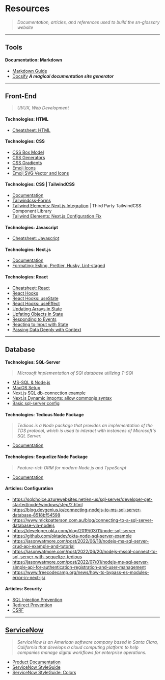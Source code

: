 # Resources
> *Documentation, articles, and references used to build the sn-glossary website*

---
## Tools

#### Documentation: Markdown
- [Markdown Guide](https://www.markdownguide.org/)
- [Docsify](https://docsify.js.org/#/) ***A magical documentation site generator***

---
## Front-End
> *UI/UX, Web Development*

#### Technologies: HTML
- [Cheatsheet: HTML](https://cheatsheets.shecodes.io/html)

#### Technologies: CSS
- [CSS Box Model](https://www.w3schools.com/css/css_boxmodel.asp)
- [CSS Generators](https://generators.shecodes.io/)
- [CSS Gradients](https://gradients.shecodes.io/)
- [Emoji Icons](https://emojipedia.org/)
- [Emoji SVG Vector and Icons](https://www.svgrepo.com/)

#### Technologies: CSS | TailwindCSS
- [Documentation](https://tailwindcss.com/docs/installation)
- [Tailwindcss-Forms](https://github.com/tailwindlabs/tailwindcss-forms)
- [Tailwind Elements: Next.js Integration](https://tailwind-elements.com/docs/standard/integrations/next-integration/) | Third Party TailwindCSS Component Library
- [Tailwind Elements: Next.js Configuration Fix](https://github.com/mdbootstrap/Tailwind-Elements/issues/1058#issuecomment-1176988692)
  
#### Technologies: Javascript
- [Cheatsheet: Javascript](https://cheatsheets.shecodes.io/javascript)
  
#### Technologies: Next.js
- [Documentation](https://nextjs.org/docs)
- [Formating: Esling, Prettier, Husky, Lint-staged](https://www.linkedin.com/pulse/setup-nextjs-app-directory-typescript-tailwindcss-project-nekfar/)

#### Technologies: React
- [Cheatsheet: React](https://cheatsheets.shecodes.io/react)
- [React Hooks](https://react.dev/learn/sharing-state-between-components)
- [React Hooks: useState](https://react.dev/reference/react/useState)
- [React Hooks: useEffect](https://react.dev/reference/react/useEffect)
- [Updating Arrays in State](https://react.dev/learn/updating-arrays-in-state)
- [Upfating Objects in State](https://react.dev/learn/updating-objects-in-state)
- [Responding to Events](https://react.dev/learn/responding-to-events)
- [Reacting to Input with State](https://react.dev/learn/reacting-to-input-with-state)
- [Passing Data Deeply with Context](https://react.dev/learn/passing-data-deeply-with-context)

---
## Database

#### Technologies: SQL-Server
> *Microsoft implementation of SQl database utilizing T-SQl*
- [MS-SQL & Node.js](https://learn.microsoft.com/en-us/sql/connect/node-js/step-3-proof-of-concept-connecting-to-sql-using-node-js?view=sql-server-ver16)
- [MacOS Setup](https://learn.microsoft.com/en-us/sql/linux/quickstart-install-connect-docker?view=sql-server-ver16&pivots=cs1-bash)
- [Next.js SQL db-connection example](https://github.com/vercel/next.js/tree/canary/examples/with-postgres)
- [Next.js Dynamic imports: allow commonjs syntax](https://nextjs.org/docs/pages/building-your-application/optimizing/lazy-loading#nextdynamic)
- [Basic sql-server config](https://www.mickpatterson.com.au/blog/connecting-to-a-sql-server-database-via-nodejs)

#### Technologies: Tedious Node Package
>*Tedious is a Node package that provides an implementation of the TDS protocol, which is used to interact with instances of Microsoft's SQL Server.* 
- [Documentation](https://tediousjs.github.io/tedious/)

#### Technologies: Sequelize Node Package
> *Feature-rich ORM for modern Node.js and TypeScript*
- [Documentation](https://sequelize.org/docs/v6/getting-started/)

#### Articles: Configuration
- https://sqlchoice.azurewebsites.net/en-us/sql-server/developer-get-started/node/windows/step/2.html
- https://blog.devgenius.io/connecting-nodejs-to-ms-sql-server-database-8518bf54598
- https://www.mickpatterson.com.au/blog/connecting-to-a-sql-server-database-via-nodejs
- https://developer.okta.com/blog/2019/03/11/node-sql-server
- https://github.com/oktadev/okta-node-sql-server-example
- https://jasonwatmore.com/post/2022/06/18/nodejs-ms-sql-server-crud-api-example-and-tutorial
- https://jasonwatmore.com/post/2022/06/20/nodejs-mssql-connect-to-sql-server-with-sequelize-tedious
- https://jasonwatmore.com/post/2022/07/01/nodejs-ms-sql-server-simple-api-for-authentication-registration-and-user-management
- https://www.freecodecamp.org/news/how-to-bypass-es-modules-error-in-next-js/

#### Articles: Security
- [SQL Injection Prevention](https://www.stackhawk.com/blog/node-js-sql-injection-guide-examples-and-prevention/)
- [Redirect Prevention](https://www.stackhawk.com/blog/nodejs-open-redirect-guide-examples-and-prevention/)
- [CSRF](https://www.stackhawk.com/blog/what-is-cross-site-request-forgery-csrf/)

---
## [ServiceNow](https://www.servicenow.com/)
>*ServiceNow is an American software company based in Santa Clara, California that develops a cloud computing platform to help companies manage digital workflows for enterprise operations.* 

- [Product Documentation](https://www.google.com/search?client=firefox-b-1-d&q=servicenow+product+documentation)
- [ServiceNow StyleGuide](https://hi.service-now.com/styles/heisenberg/styleguide/docs/index.html)
- [ServiceNow StyleGuide: Colors](https://hi.service-now.com/styles/heisenberg/styleguide/docs/guidelines_-_colors.html)
